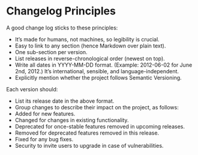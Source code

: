 # Changelog Principles

A good change log sticks to these principles:
 - It’s made for humans, not machines, so legibility is crucial.
 - Easy to link to any section (hence Markdown over plain text).
 - One sub-section per version.
 - List releases in reverse-chronological order (newest on top).
 - Write all dates in YYYY-MM-DD format. (Example: 2012-06-02 for June 2nd, 2012.) It’s international, sensible, and language-independent.
 - Explicitly mention whether the project follows Semantic Versioning.

Each version should:
 * List its release date in the above format.
 * Group changes to describe their impact on the project, as follows:
 * Added for new features.
 * Changed for changes in existing functionality.
 * Deprecated for once-stable features removed in upcoming releases.
 * Removed for deprecated features removed in this release.
 * Fixed for any bug fixes.
 * Security to invite users to upgrade in case of vulnerabilities.
